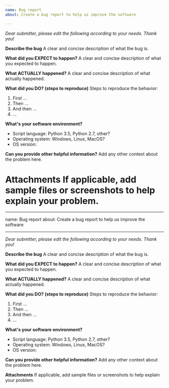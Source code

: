 ```yaml
---
name: Bug report
about: Create a bug report to help us improve the software

---
```


*Dear submitter, please edit the following according to your needs. Thank you!*

**Describe the bug**
A clear and concise description of what the bug is.

**What did you EXPECT to happen?**
A clear and concise description of what you expected to happen.

**What ACTUALLY happened?**
A clear and concise description of what actually happened.

**What did you DO? (steps to reproduce)**
Steps to reproduce the behavior:
1. First ...
2. Then ... 
3. And then ...
4. ...

**What's your software environment?**
 - Script language: Python 3.5, Python 2.7, other?
 - Operating system: Windows, Linux, MacOS?
 - OS version: 

**Can you provide other helpful information?**
Add any other context about the problem here.

**Attachments**
If applicable, add sample files or screenshots to help explain your problem.
=======
---
name: Bug report
about: Create a bug report to help us improve the software

---

*Dear submitter, please edit the following according to your needs. Thank you!*

**Describe the bug**
A clear and concise description of what the bug is.

**What did you EXPECT to happen?**
A clear and concise description of what you expected to happen.

**What ACTUALLY happened?**
A clear and concise description of what actually happened.

**What did you DO? (steps to reproduce)**
Steps to reproduce the behavior:
1. First ...
2. Then ...
3. And then ...
4. ...

**What's your software environment?**
 - Script language: Python 3.5, Python 2.7, other?
 - Operating system: Windows, Linux, MacOS?
 - OS version:

**Can you provide other helpful information?**
Add any other context about the problem here.

**Attachments**
If applicable, add sample files or screenshots to help explain your problem.
